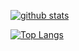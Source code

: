 [![github stats](https://github-readme-stats.vercel.app/api?username=galaxyzpj&theme=dracula&show_icons=true)](https://github.com/GalaxyZpj)

[![Top Langs](https://github-readme-stats.vercel.app/api/top-langs/?username=galaxyzpj)](https://github.com/GalaxyZpj)

<!--
**GalaxyZpj/GalaxyZpj** is a ✨ _special_ ✨ repository because its `README.md` (this file) appears on your GitHub profile.

Here are some ideas to get you started:

- 🔭 I’m currently working on ...
- 🌱 I’m currently learning ...
- 👯 I’m looking to collaborate on ...
- 🤔 I’m looking for help with ...
- 💬 Ask me about ...
- 📫 How to reach me: ...
- 😄 Pronouns: ...
- ⚡ Fun fact: ...
-->
